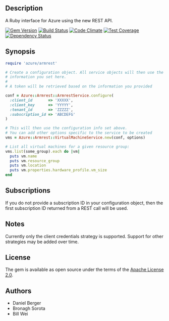## Description

A Ruby interface for Azure using the new REST API.

[![Gem Version](https://badge.fury.io/rb/azure-armrest.svg)](http://badge.fury.io/rb/azure-armrest)
[![Build Status](https://travis-ci.org/ManageIQ/azure-armrest.svg)](https://travis-ci.org/ManageIQ/azure-armrest)
[![Code Climate](https://codeclimate.com/github/ManageIQ/azure-armrest/badges/gpa.svg)](https://codeclimate.com/github/ManageIQ/azure-armrest)
[![Test Coverage](https://codeclimate.com/github/ManageIQ/azure-armrest/badges/coverage.svg)](https://codeclimate.com/github/ManageIQ/azure-armrest/coverage)
[![Dependency Status](https://gemnasium.com/ManageIQ/azure-armrest.svg)](https://gemnasium.com/ManageIQ/azure-armrest)

## Synopsis

```ruby
require 'azure/armrest'

# Create a configuration object. All service objects will then use the
# information you set here.
#
# A token will be retrieved based on the information you provided

conf = Azure::Armrest::ArmrestService.configure(
  :client_id       => 'XXXXX',
  :client_key      => 'YYYYY',
  :tenant_id       => 'ZZZZZ',
  :subscription_id => 'ABCDEFG'
)

# This will then use the configuration info set above.
# You can add other options specific to the service to be created
vms = Azure::Armrest::VirtualMachineService.new(conf, options)

# List all virtual machines for a given resource group:
vms.list(some_group).each do |vm|
  puts vm.name
  puts vm.resource_group
  puts vm.location
  puts vm.properties.hardware_profile.vm_size
end
```

## Subscriptions

If you do not provide a subscription ID in your configuration object, then the
first subscription ID returned from a REST call will be used.

## Notes

Currently only the client credentials strategy is supported. Support for other
strategies may be added over time.

## License

The gem is available as open source under the terms of the [Apache License 2.0](http://www.apache.org/licenses/LICENSE-2.0).

## Authors

* Daniel Berger
* Bronagh Sorota
* Bill Wei

